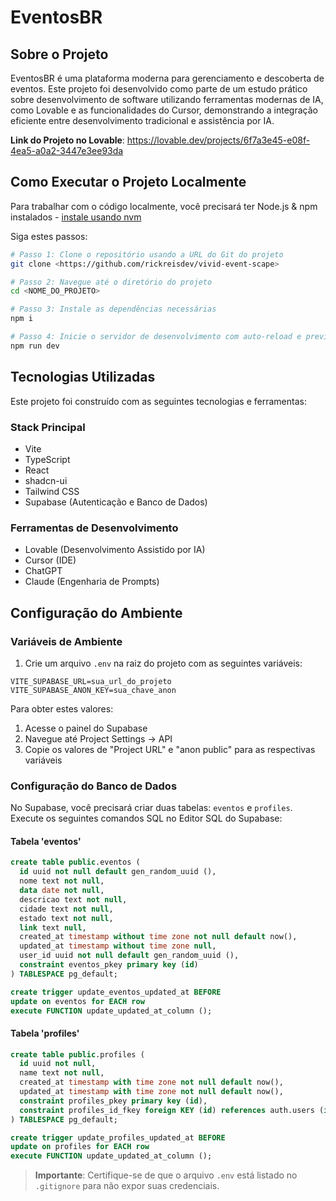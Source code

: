 # EventosBR

## Sobre o Projeto

EventosBR é uma plataforma moderna para gerenciamento e descoberta de eventos. Este projeto foi desenvolvido como parte de um estudo prático sobre desenvolvimento de software utilizando ferramentas modernas de IA, como Lovable e as funcionalidades do Cursor, demonstrando a integração eficiente entre desenvolvimento tradicional e assistência por IA.

**Link do Projeto no Lovable**: https://lovable.dev/projects/6f7a3e45-e08f-4ea5-a0a2-3447e3ee93da

## Como Executar o Projeto Localmente

Para trabalhar com o código localmente, você precisará ter Node.js & npm instalados - [instale usando nvm](https://github.com/nvm-sh/nvm#installing-and-updating)

Siga estes passos:

```sh
# Passo 1: Clone o repositório usando a URL do Git do projeto
git clone <https://github.com/rickreisdev/vivid-event-scape>

# Passo 2: Navegue até o diretório do projeto
cd <NOME_DO_PROJETO>

# Passo 3: Instale as dependências necessárias
npm i

# Passo 4: Inicie o servidor de desenvolvimento com auto-reload e preview instantâneo
npm run dev
```

## Tecnologias Utilizadas

Este projeto foi construído com as seguintes tecnologias e ferramentas:

### Stack Principal
- Vite
- TypeScript
- React
- shadcn-ui
- Tailwind CSS
- Supabase (Autenticação e Banco de Dados)

### Ferramentas de Desenvolvimento
- Lovable (Desenvolvimento Assistido por IA)
- Cursor (IDE)
- ChatGPT
- Claude (Engenharia de Prompts)

## Configuração do Ambiente

### Variáveis de Ambiente

1. Crie um arquivo `.env` na raiz do projeto com as seguintes variáveis:
```env
VITE_SUPABASE_URL=sua_url_do_projeto
VITE_SUPABASE_ANON_KEY=sua_chave_anon
```

Para obter estes valores:
1. Acesse o painel do Supabase
2. Navegue até Project Settings -> API
3. Copie os valores de "Project URL" e "anon public" para as respectivas variáveis

### Configuração do Banco de Dados

No Supabase, você precisará criar duas tabelas: `eventos` e `profiles`. Execute os seguintes comandos SQL no Editor SQL do Supabase:

#### Tabela 'eventos'
```sql
create table public.eventos (
  id uuid not null default gen_random_uuid (),
  nome text not null,
  data date not null,
  descricao text not null,
  cidade text not null,
  estado text not null,
  link text null,
  created_at timestamp without time zone not null default now(),
  updated_at timestamp without time zone null,
  user_id uuid not null default gen_random_uuid (),
  constraint eventos_pkey primary key (id)
) TABLESPACE pg_default;

create trigger update_eventos_updated_at BEFORE
update on eventos for EACH row
execute FUNCTION update_updated_at_column ();
```

#### Tabela 'profiles'
```sql
create table public.profiles (
  id uuid not null,
  name text not null,
  created_at timestamp with time zone not null default now(),
  updated_at timestamp with time zone not null default now(),
  constraint profiles_pkey primary key (id),
  constraint profiles_id_fkey foreign KEY (id) references auth.users (id) on delete CASCADE
) TABLESPACE pg_default;

create trigger update_profiles_updated_at BEFORE
update on profiles for EACH row
execute FUNCTION update_updated_at_column ();
```

> **Importante**: Certifique-se de que o arquivo `.env` está listado no `.gitignore` para não expor suas credenciais.
